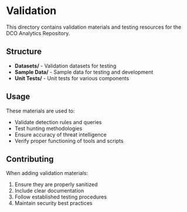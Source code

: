 # Validation

This directory contains validation materials and testing resources for the DCO Analytics Repository.

## Structure

- **Datasets/** - Validation datasets for testing
- **Sample Data/** - Sample data for testing and development
- **Unit Tests/** - Unit tests for various components

## Usage

These materials are used to:
- Validate detection rules and queries
- Test hunting methodologies
- Ensure accuracy of threat intelligence
- Verify proper functioning of tools and scripts

## Contributing

When adding validation materials:
1. Ensure they are properly sanitized
2. Include clear documentation
3. Follow established testing procedures
4. Maintain security best practices
